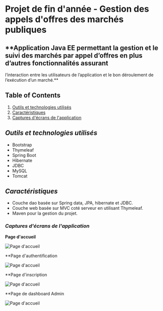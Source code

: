 # Projet de fin d'année - Gestion des appels d'offres des marchés publiques
## **Application Java EE permettant la gestion et le suivi des marchés par appel d’offres en plus d’autres fonctionnalités assurant
l’interaction entre les utilisateurs de l’application et le bon déroulement de l’exécution d’un marché.**


## Table of Contents

1. [Outils et technologies utilisés](#outils&technologies)
2. [Caractéristiques](#caracteristiques)
3. [Captures d'écrans de l'application](#captures)

## *Outils et technologies utilisés* <a name="outils&technologies"></a>

* Bootstrap
* Thymeleaf
* Spring Boot
* Hibernate
* JDBC
* MySQL
* Tomcat

## *Caractéristiques* <a name="caracteristiques"></a>  

* Couche dao basée sur Spring data, JPA, hibernate et JDBC.
* Couche web basée sur MVC coté serveur en utilisant Thymeleaf. 
* Maven pour la gestion du projet.

### *Captures d'écrans de l'application*  <a name="captures"></a>
**Page d'accueil**

![Page d'accueil](https://github.com/asrachid/gestion_appels_d_offres/blob/master/documents/captures_d_ecran/captures_d_ecran/interfaces_generales/accueil.PNG)

**Page d'authentification

![Page d'accueil](https://github.com/asrachid/gestion_appels_d_offres/blob/master/documents/captures_d_ecran/captures_d_ecran/interfaces_generales/auth.PNG)

**Page d'inscription

![Page d'accueil](https://github.com/asrachid/gestion_appels_d_offres/blob/master/documents/captures_d_ecran/captures_d_ecran/interfaces_generales/inscription.PNG)

**Page de dashboard Admin

![Page d'accueil](https://github.com/asrachid/gestion_appels_d_offres/blob/master/documents/captures_d_ecran/captures_d_ecran/admin/dashboardAdmin.PNG)
